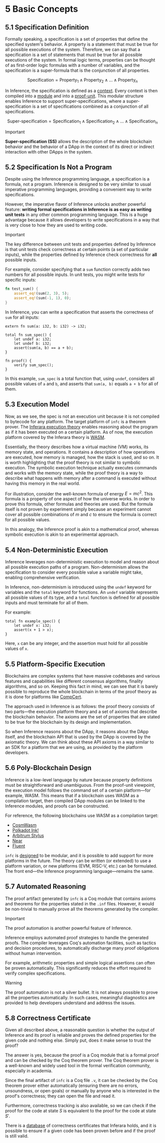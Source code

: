 # 5 Basic Concepts

## 5.1 Specification Definition

Formally speaking, a specification is a set of properties that define the specified system's behavior. A property is a statement that must be true for all possible executions of the system. Therefore, we can say that a specification is a set of statements that must be true for all possible executions of the system. In formal logic terms, properties can be thought of as first-order logic formulas with a number of variables, and the specification is a super-formula that is the conjunction of all properties.

$$
\text{Specification} = \text{Property}_1 \land \text{Property}_2 \land \ldots \land \text{Property}_n
$$

In Inference, the specification is defined as a [context](./definitions.md#101-context). Every context is then compiled into a [module](./terms-and-definitions.md#module) and into a [proof-unit](./terms-and-definitions.md#proof-unit). This modular structure enables Inference to support super-specifications, where a super-specification is a set of specifications combined as a conjunction of all specifications.

$$
\text{Super-specification} = \text{Specification}_1 \land \text{Specification}_2 \land \ldots \land \text{Specification}_n
$$

> [!IMPORTANT]
> **Super-specification (SS)** allows the description of the whole blockchain behavior and the behavior of a DApp in the context of its direct or indirect interaction with other DApps in the system.

## 5.2 Specification Is Not a Program

Despite using the Inference programming language, a specification is a formula, not a program. Inference is designed to be very similar to usual imperative programming languages, providing a convenient way to write specifications.

However, the imperative flavor of Inference unlocks another powerful feature: **writing formal specifications in Inference is as easy as writing unit tests** in any other common programming language. This is a huge advantage because it allows developers to write specifications in a way that is very close to how they are used to writing code.

> [!IMPORTANT]
> The key difference between unit tests and properties defined by Inference is that unit tests check correctness at certain points (a set of particular inputs), while the properties defined by Inference check correctness for **all** possible inputs.

For example, consider specifying that a `sum` function correctly adds two numbers for all possible inputs. In unit tests, you might write tests for specific inputs:

```rust
fn test_sum() {
    assert_eq!(sum(2, 3), 5);
    assert_eq!(sum(-1, 1), 0);
}
```

In Inference, you can write a specification that asserts the correctness of `sum` for all inputs:

```inference
extern fn sum(a: i32, b: i32) -> i32;

total fn sum_spec() {
    let undef a: i32;
    let undef b: i32;
    assert(sum(a, b) == a + b);
}

fn proof() {
    verify sum_spec();
}
```

In this example, `sum_spec` is a total function that, using `undef`, considers all possible values of `a` and `b`, and asserts that `sum(a, b)` equals `a + b` for all of them.

## 5.3 Execution Model

Now, as we see, the spec is not an execution unit because it is not compiled to bytecode for any platform. The target platform of `infc` is a theorem prover. The [Inferara execution theory](TODO) enables reasoning about the program as if it has been executed on a certain platform. As of now, the execution platform covered by the Inferara theory is [WASM](https://webassembly.org/).

Essentially, the theory describes how a virtual machine (VM) works, its memory state, and operations. It contains a description of how operations are executed, how memory is managed, how the stack is used, and so on. It is worth highlighting that the proof theory is not similar to symbolic execution. The symbolic execution technique actually executes commands and works with the memory state, while the proof theory is a way to describe what happens with memory after a command is executed without having this memory in the real world.

For illustration, consider the well-known formula of energy $E=mc^2$. This formula is a property of one aspect of how the universe works. In order to prove this formula, other formulas and theories are used. But the formula itself is not proven by experiment simply because an experiment cannot cover all possible combinations of $m$ and $c$ to ensure the formula is correct for all possible values.

In this analogy, the Inference proof is akin to a mathematical proof, whereas symbolic execution is akin to an experimental approach.

## 5.4 Non-Deterministic Execution

Inference leverages non-deterministic execution to model and reason about all possible execution paths of a program. Non-determinism allows the specification to consider every possible value a variable might take, enabling comprehensive verification.

In Inference, non-determinism is introduced using the `undef` keyword for variables and the `total` keyword for functions. An `undef` variable represents all possible values of its type, and a `total` function is defined for all possible inputs and must terminate for all of them.

For example:

```inference
total fn example_spec() {
    let undef x: i32;
    assert(x + 1 > x);
}
```

Here, `x` can be any integer, and the assertion must hold for all possible values of `x`.

## 5.5 Platform-Specific Execution

Blockchains are complex systems that have massive codebases and various features and capabilities like different consensus algorithms, finality algorithms, and so on. Keeping this fact in mind, we can see that it is barely possible to reproduce the whole blockchain in terms of the proof theory as it is done for platforms like [CompCert](https://github.com/AbsInt/CompCert).

The approach used in Inference is as follows: the proof theory consists of two parts—the execution platform theory and a set of axioms that describe the blockchain behavior. The axioms are the set of properties that are stated to be true for the blockchain by its design and implementation.

So when Inference reasons about the DApp, it reasons about the DApp itself, and the blockchain API that is used by the DApp is covered by the axiomatic theory. We can think about these API axioms in a way similar to an SDK for a platform that we are using, as provided by the platform developers.

## 5.6 Poly-Blockchain Design

Inference is a low-level language by nature because property definitions must be straightforward and unambiguous. From the proof-unit viewpoint, the execution model follows the command set of a certain platform—for example, WASM. This means that if a blockchain uses WASM as a compilation target, then compiled DApp modules can be linked to the Inference modules, and proofs can be constructed.

For reference, the following blockchains use WASM as a compilation target:

- [CosmWasm](https://book.cosmwasm.com/index.html)
- [Polkadot Ink!](https://use.ink/smart-contracts-polkadot/)
- [Arbitrum Stylus](https://arbitrum.io/stylus)
- [Near](https://docs.near.org/build/smart-contracts/what-is)
- [Fluent](https://docs.fluentlabs.xyz/learn)

`infc` is [designed](./general-description.md#compiler-design) to be modular, and it is possible to add support for more platforms in the future. The theory can be written (or extended) to use a platform variation, or new platforms (EVM, RISC-V, etc.) can be formulated. The front end—the Inference programming language—remains the same.

## 5.7 Automated Reasoning

The proof artifact generated by `infc` is a Coq module that contains axioms and theorems for the properties stated in the `.inf` files. However, it would be non-trivial to manually prove all the theorems generated by the compiler.

> [!IMPORTANT]
> The proof automation is another powerful feature of Inference.

Inference employs automated proof strategies to handle the generated proofs. The compiler leverages Coq's automation facilities, such as tactics and decision procedures, to automatically discharge many proof obligations without human intervention.

For example, arithmetic properties and simple logical assertions can often be proven automatically. This significantly reduces the effort required to verify complex specifications.

> [!WARNING]
> The proof automation is not a silver bullet. It is not always possible to prove all the properties automatically. In such cases, meaningful diagnostics are provided to help developers understand and address the issues.

## 5.8 Correctness Certificate

Given all described above, a reasonable question is whether the output of Inference and its proof is reliable and proves the defined properties for the given code and nothing else. Simply put, does it make sense to trust the proof?

The answer is yes, because the proof is a Coq module that is a formal proof and can be checked by the Coq theorem prover. The Coq theorem prover is a well-known and widely used tool in the formal verification community, especially in academia.

Since the final artifact of `infc` is a Coq file `.v`, it can be checked by the Coq theorem prover either automatically (ensuring there are no errors, unsoundness, or open goals) or manually by anyone who is interested in the proof's correctness; they can open the file and read it.

Furthermore, correctness tracking is also available, so we can check if the proof for the code at state $S$ is equivalent to the proof for the code at state $S'$.

There is a [database](TODO) of correctness certificates that Inferara holds, and it is possible to ensure if a given code has been proven before and if the proof is still valid.
